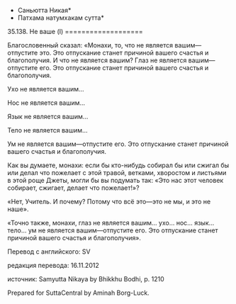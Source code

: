 * Саньютта Никая*
* Патхама натумхакам сутта*

35\.138\. Не ваше \(I\)
\=\=\=\=\=\=\=\=\=\=\=\=\=\=\=\=\=\=\=

Благословенный сказал: «Монахи, то, что не является вашим—отпустите это\. Это отпускание станет причиной вашего счастья и благополучия\. И что не является вашим? Глаз не является вашим—отпустите его\. Это отпускание станет причиной вашего счастья и благополучия\.

Ухо не является вашим…

Нос не является вашим…

Язык не является вашим…

Тело не является вашим…

Ум не является вашим—отпустите его\. Это отпускание станет причиной вашего счастья и благополучия\.

Как вы думаете, монахи: если бы кто\-нибудь собирал бы или сжигал бы или делал что пожелает с этой травой, ветками, хворостом и листьями в этой роще Джеты, могли бы вы подумать так: «Это нас этот человек собирает, сжигает, делает что пожелает\!»?

«Нет, Учитель\. И почему? Потому что всё это—это не мы, и это не наше»\.

«Точно также, монахи, глаз не является вашим… ухо… нос… язык… тело… ум не является вашим—отпустите его\. Это отпускание станет причиной вашего счастья и благополучия»\.

Перевод с английского: SV

редакция перевода: 16\.11\.2012

источник: Samyutta Nikaya by Bhikkhu Bodhi, p\. 1210

Prepared for SuttaCentral by Aminah Borg\-Luck\.